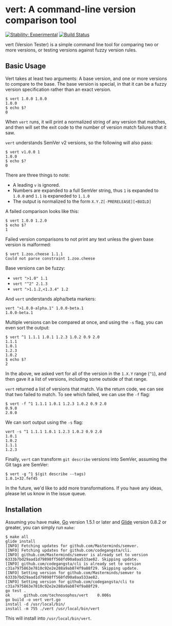 # vert: A command-line version comparison tool
[![Stability: Experimental](https://masterminds.github.io/stability/experimental.svg)](https://masterminds.github.io/stability/experimental.html)
[![Build Status](https://travis-ci.org/Masterminds/vert.svg?branch=master)](https://travis-ci.org/Masterminds/vert)


vert (Version Tester) is a simple command line tool for comparing two or
more versions, or testing versions against fuzzy version rules.

## Basic Usage

Vert takes at least two arguments: A base version, and one or more
versions to compare to the base. The base version is special, in that it
can be a fuzzy version specification rather than an exact version.

```
$ vert 1.0.0 1.0.0
1.0.0
$ echo $?
0
```

When `vert` runs, it will print a normalized string of any version that
matches, and then will set the exit code to the number of version match
failures that it saw.

`vert` understands SemVer v2 versions, so the following will also pass:

```
$ vert v1.0.0 1
1.0.0
$ echo $?
0
```

There are three things to note:

- A leading `v` is ignored.
- Numbers are expanded to a full SemVer string, thus `1` is expanded to
  `1.0.0` and `1.1` is expaneded to `1.1.0`
- The output is normalized to the form `X.Y.Z[-PRERELEASE][+BUILD]`

A failed comparison looks like this:

```
$ vert 1.0.0 1.2.0
$ echo $?
1
```

Failed version comparisons to not print any text unless the given base
version is malformed:

```
$ vert 1.zoo.cheese 1.1.1
Could not parse constraint 1.zoo.cheese
```

Base versions can be fuzzy:

- `vert ">1.0" 1.1`
- `vert "^2" 2.1.3`
- `vert ">1.1.2,<1.3.4" 1.2`

And `vert` understands alpha/beta markers:

```
vert ">1.0.0-alpha.1" 1.0.0-beta.1
1.0.0-beta.1
```

Multiple versions can be compared at once, and using the `-s` flag, you
can even sort the output:

```
$ vert ^1 1.1.1 1.0.1 1.2.3 1.0.2 0.9 2.0
1.1.1
1.0.1
1.2.3
1.0.2
$ echo $?
2
```

In the above, we asked vert for all of the version in the `1.X.Y` range
(`^1`), and then gave it a list of versions, including some outside of
that range.

`vert` returned a list of versions that match. Via the return code, we
can see that two failed to match. To see which failed, we can use the
`-f` flag:

```
$ vert -f ^1 1.1.1 1.0.1 1.2.3 1.0.2 0.9 2.0
0.9.0
2.0.0
```

We can sort output using the `-s` flag:

```
vert -s ^1 1.1.1 1.0.1 1.2.3 1.0.2 0.9 2.0
1.0.1
1.0.2
1.1.1
1.2.3
```

Finally, `vert` can transform `git describe` versions into SemVer,
assuming the Git tags are SemVer:

```
$ vert -g ^1 $(git describe --tags)
1.0.1+32.fef45
```

In the future, we'd like to add more transformations. If you have any
ideas, please let us know in the issue queue.

## Installation

Assuming you have make, [Go](http://golang.org) version 1.5.1 or later and
[Glide](https://github.com/Masterminds/glide) version 0.8.2 or greater, you can
simply run `make`:

```
$ make all
glide install
[INFO] Fetching updates for github.com/Masterminds/semver.
[INFO] Fetching updates for github.com/codegangsta/cli.
[INFO] github.com/Masterminds/semver is already set to version 6333b7bd29aad1d79898ff568fd90a8aa533ae82. Skipping update.
[INFO] github.com/codegangsta/cli is already set to version c31a7975863e7810c92e2e288a9ab074f9a88f29. Skipping update.
[INFO] Setting version for github.com/Masterminds/semver to 6333b7bd29aad1d79898ff568fd90a8aa533ae82.
[INFO] Setting version for github.com/codegangsta/cli to c31a7975863e7810c92e2e288a9ab074f9a88f29.
go test .
ok  	github.com/technosophos/vert	0.006s
go build -o vert vert.go
install -d /usr/local/bin/
install -m 755 ./vert /usr/local/bin/vert
```

This will install into `/usr/local/bin/vert`.
